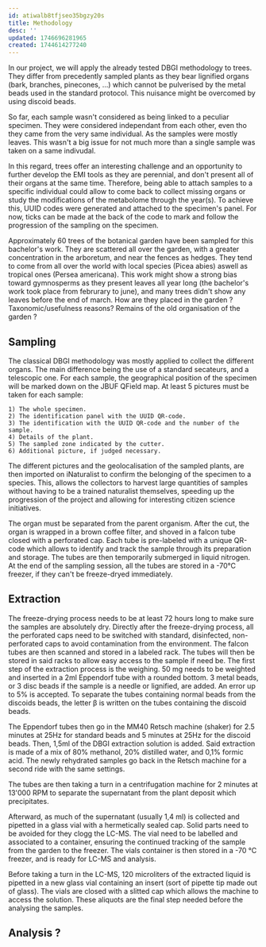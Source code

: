 ```yaml
---
id: atiwalb8tfjseo35bgzy20s
title: Methodology
desc: ''
updated: 1746696281965
created: 1744614277240
---
```

In our project, we will apply the already tested DBGI methodology to trees. They differ from precedently sampled plants as they bear lignified organs (bark, branches, pinecones, ...) which cannot be pulverised by the metal beads used in the standard protocol. This nuisance might be overcomed by using discoid  beads.

So far, each sample wasn't considered as being linked to a peculiar specimen. They were considered independant from each other, even tho they came from the very same individual. As the samples were mostly leaves. This wasn't a big issue for not much more than a single sample was taken on a same indivudal.

In this regard, trees offer an interesting challenge and an opportunity to further develop the EMI tools as they are perennial, and don't present all of their organs at the same time. Therefore, being able to attach samples to a specific individual could allow to come back to collect missing organs or study the modifications of the metabolome through the year(s).
To achieve this, UUID codes were generated and attached to the specimen's panel. For now, ticks can be made at the back of the code to mark and follow the progression of the sampling on the specimen.


Approximately 60 trees of the botanical garden have been sampled for this bachelor's work. They are scattered all over the garden, with a greater concentration in the arboretum, and near the fences as hedges. They tend to come from all over the world with local species (Picea abies) aswell as tropical ones (Persea americana). This work might show a strong bias toward gymnosperms as they present leaves all year long (the bachelor's work took place from februrary to june), and many trees didn't show any leaves before the end of march.
How are they placed in the garden ? Taxonomic/usefulness reasons? Remains of the old organisation of the garden ?

## Sampling

  The classical DBGI methodology was mostly applied to collect the different organs. The main difference being the use of a standard secateurs, and a telescopic one.
  For each sample, the geographical position of the specimen will be marked down on the JBUF QField map.
  At least 5 pictures must be taken for each sample:

    1) The whole specimen.
    2) The identification panel with the UUID QR-code.
    3) The identification with the UUID QR-code and the number of the sample.
    4) Details of the plant.
    5) The sampled zone indicated by the cutter.
    6) Additional picture, if judged necessary.

  The different pictures and the geolocalisation of the sampled plants, are then imported on iNaturalist to confirm the belonging of the specimen to a species. This, allows the collectors to harvest large quantities of samples without having to be a trained naturalist themselves, speeding up the progression of the project and allowing for interesting citizen science initiatives.
  
  The organ must be separated from the parent organism. After the cut, the organ is wrapped in a brown coffee filter, and shoved in a falcon tube closed with a perforated cap. Each tube is pre-labeled with a unique QR-code which allows to identify and track the sample through its preparation and storage.
  The tubes are then temporarily submerged in liquid nitrogen.
  At the end of the sampling session, all the tubes are stored in a -70°C freezer, if they can't be freeze-dryed immediately.
  
## Extraction 

  The freeze-drying process needs to be at least 72 hours long to make sure the samples are absolutely dry. 
  Directly after the freeze-drying process, all the perforated caps need to be switched with standard, disinfected, non-perforated caps to avoid contamination from the environment. The falcon tubes are then scanned and stored in a labeled rack. The tubes will then be stored in said racks to allow easy access to the sample if need be.
  The first step of the extraction process is the weighing. 50 mg needs to be weighted and inserted in a 2ml Eppendorf tube with a rounded bottom. 3 metal beads, or 3 disc beads if the sample is a needle or lignified, are added. An error up to 5% is accepted. To separate the tubes containing  normal beads from the discoids beads, the letter β is written on the tubes containing the discoid beads.

  The Eppendorf tubes then go in the MM40 Retsch machine (shaker) for 2.5 minutes at 25Hz for standard beads and 5 minutes at 25Hz for the discoid beads. Then, 1,5ml of the DBGI extraction solution is added. Said extraction is made of a mix of 80% methanol, 20% distilled water, and 0,1% formic acid. The newly rehydrated samples go back in the Retsch machine for a second ride with the same settings.
  
  The tubes are then taking a turn in a centrifugation machine for 2 minutes at 13'000 RPM to separate the supernatant from the plant deposit which precipitates.

  Afterward, as much of the supernatant (usually 1,4 ml) is collected and pipetted in a glass vial with a hermetically sealed cap. Solid parts need to be avoided for they clogg the LC-MS.
  The vial need to be labelled and associated to a container, ensuring the continued tracking of the sample from the garden to the freezer.
  The vials container is then stored in a -70	°C freezer, and is ready for LC-MS and analysis.

  Before taking a turn in the LC-MS, 120 microliters of the extracted liquid is pipetted in a new glass vial containing an insert (sort of pipette tip made out of glass). The vials are closed with a slitted cap which allows the machine to access the solution. These aliquots are the final step needed before the analysing the samples.


## Analysis ?